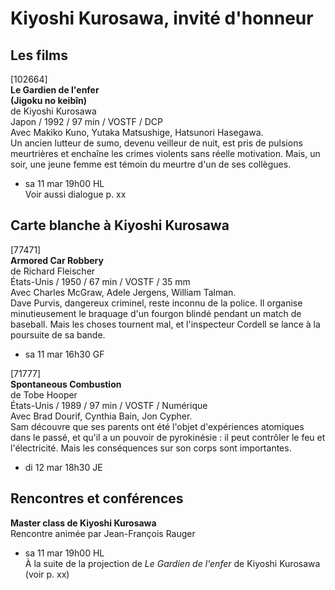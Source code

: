# Kiyoshi Kurosawa, invité d'honneur

## Les films

[102664]  
**Le Gardien de l'enfer**  
**(Jigoku no keibîn)**  
de Kiyoshi Kurosawa  
Japon / 1992 / 97 min / VOSTF / DCP  
Avec Makiko Kuno, Yutaka Matsushige, Hatsunori Hasegawa.  
Un ancien lutteur de sumo, devenu veilleur de nuit, est pris de pulsions meurtrières et enchaîne les crimes violents sans réelle motivation. Mais, un soir, une jeune femme est témoin du meurtre d'un de ses collègues.

- sa 11 mar 19h00 HL  
Voir aussi dialogue p. xx

## Carte blanche à Kiyoshi Kurosawa

[77471]  
**Armored Car Robbery**  
de Richard Fleischer  
États-Unis / 1950 / 67 min / VOSTF / 35 mm  
Avec Charles McGraw, Adele Jergens, William Talman.  
Dave Purvis, dangereux criminel, reste inconnu de la police. Il organise minutieusement le braquage d'un fourgon blindé pendant un match de baseball. Mais les choses tournent mal, et l'inspecteur Cordell se lance à la poursuite de sa bande.

- sa 11 mar 16h30 GF

[71777]  
**Spontaneous Combustion**  
de Tobe Hooper  
États-Unis / 1989 / 97 min / VOSTF / Numérique  
Avec Brad Dourif, Cynthia Bain, Jon Cypher.  
Sam découvre que ses parents ont été l'objet d'expériences atomiques dans le passé, et qu'il a un pouvoir de pyrokinésie : il peut contrôler le feu et l'électricité. Mais les conséquences sur son corps sont importantes.

- di 12 mar 18h30 JE

## Rencontres et conférences

**Master class de Kiyoshi Kurosawa**  
Rencontre animée par Jean-François Rauger

- sa 11 mar 19h00 HL  
À la suite de la projection de _Le Gardien de l'enfer_ de Kiyoshi Kurosawa (voir p. xx)

